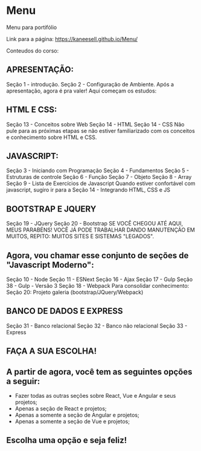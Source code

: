 # Menu
Menu para portifólio

Link para a página: https://kaneesell.github.io/Menu/

Conteudos do corso:

## APRESENTAÇÃO:

Seção 1 - introdução.
Seção 2 - Configuração de Ambiente.
Após a apresentação, agora é pra valer! Aqui começam os estudos:

## HTML E CSS:

Seção 13 - Conceitos sobre Web
Seção 14 - HTML
Seção 14 - CSS
Não pule para as próximas etapas se não estiver familiarizado com os conceitos e conhecimento sobre HTML e CSS.

## JAVASCRIPT:

Seção 3 - Iniciando com Programação
Seção 4 - Fundamentos
Seção 5 - Estruturas de controle
Seção 6 - Função
Seção 7 - Objeto
Seção 8 - Array
Seção 9 - Lista de Exercícios de Javascript
Quando estiver confortável com javascript, sugiro ir para a Seção 14 - Integrando HTML, CSS e JS

## BOOTSTRAP E JQUERY

Seção 19 - JQuery
Seção 20 - Bootstrap
SE VOCÊ CHEGOU ATÉ AQUI, MEUS PARABÉNS! VOCÊ JÁ PODE TRABALHAR DANDO MANUTENÇÃO EM MUITOS, REPITO: MUITOS SITES E SISTEMAS "LEGADOS".

## Agora, vou chamar esse conjunto de seções de "Javascript Moderno":

Seção 10 - Node
Seção 11 - ESNext
Seção 16 - Ajax
Seção 17 - Gulp
Seção 38 - Gulp - Versão 3
Seção 18 - Webpack
Para consolidar conhecimento: Seção 20: Projeto galeria (bootstrap/JQuery/Webpack)

## BANCO DE DADOS E EXPRESS

Seção 31 - Banco relacional
Seção 32 - Banco não relacional
Seção 33 - Express

## FAÇA A SUA ESCOLHA!

## A partir de agora, você tem as seguintes opções a seguir:

- Fazer todas as outras seções sobre React, Vue e Angular e seus projetos;
- Apenas a seção de React e projetos;
- Apenas a somente a seção de Angular e projetos;
- Apenas a somente a seção de Vue e projetos;
## Escolha uma opção e seja feliz!
